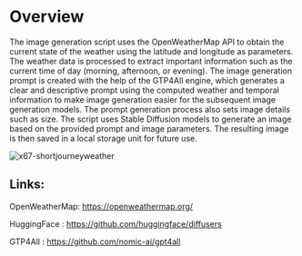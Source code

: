 # Overview
The image generation script uses the OpenWeatherMap API to obtain the current state of the weather using the latitude and longitude as parameters. The weather data is processed to extract important information such as the current time of day (morning, afternoon, or evening). The image generation prompt is created with the help of the GTP4All engine, which generates a clear and descriptive prompt using the computed weather and temporal information to make image generation easier for the subsequent image generation models. The prompt generation process also sets image details such as size. The script uses Stable Diffusion models to generate an image based on the provided prompt and image parameters. The resulting image is then saved in a local storage unit for future use.


![x67-shortjourneyweather](https://user-images.githubusercontent.com/98301213/236647396-7ae6cdff-80c1-4ae7-9c63-01f100c145d0.png)

## Links:

OpenWeatherMap: https://openweathermap.org/

HuggingFace   : https://github.com/huggingface/diffusers

GTP4All       : https://github.com/nomic-ai/gpt4all
